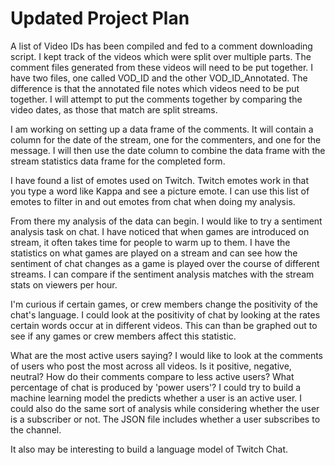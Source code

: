 # Updated Project Plan

A list of Video IDs has been compiled and fed to a comment downloading script.  I kept track of the videos which were split over multiple parts. The comment files generated from these videos will need to be put together. I have two files, one called VOD_ID and the other VOD_ID_Annotated. The difference is that the annotated file notes which videos need to be put together. I will attempt to put the comments together by comparing the video dates, as those that match are split streams.

I am working on setting up a data frame of the comments. It will contain a column for the date of the stream, one for the commenters, and one for the message. I will then use the date column to combine the data frame with the stream statistics data frame for the completed form. 

I have found a list of emotes used on Twitch. Twitch emotes work in that you type a word like Kappa and see a picture emote. I can use this list of emotes to filter in and out emotes from chat when doing my analysis.

From there my analysis of the data can begin. I would like to try a sentiment analysis task on chat. I have noticed that when games are introduced on stream, it often takes time for people to warm up to them. I have the statistics on what games are played on a stream and can see how the sentiment of chat changes as a game is played over the course of different streams. I can compare if the sentiment analysis matches with the stream stats on viewers per hour.

I'm curious if certain games, or crew members change the positivity of the chat's language. I could look at the positivity of chat by looking at the rates certain words occur at in different videos. This can than be graphed out to see if any games or crew members affect this statistic.

What are the most active users saying? I would like to look at the comments of users who post the most across all videos. Is it positive, negative, neutral? How do their comments compare to less active users? What percentage of chat is produced by 'power users'? I could try to build a machine learning model the predicts whether a user is an active user. I could also do the same sort of analysis while considering whether the user is a subscriber or not. The JSON file includes whether a user subscribes to the channel.

It also may be interesting to build a language model of Twitch Chat. 